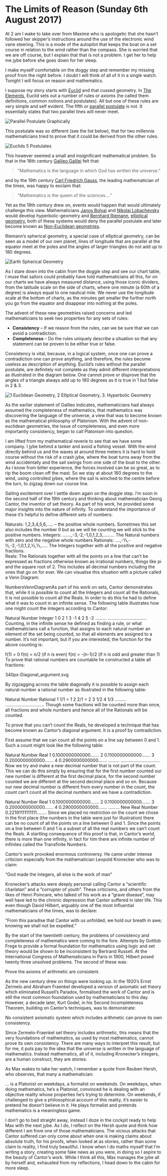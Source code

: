 
# The Limits of Reason (Sunday 6th August 2017) #

At 2 am I wake to take over from Maxime who is apologetic that she hasn’t followed her skipper’s instructions around the use of the electronic wind vane steering. This is a mode of the autopilot that keeps the boat on a set course in relation to the wind rather than the compass. She is worried that we are off course, but I explain that that is not a problem. I get her to help me jybe before she goes down for her sleep.

I make myself comfortable on the doggy step and remember my missing proof from the night before. I doubt I will think of all of it in a single watch. Tonight I will focus on reason and mathematics.

I suppose my story starts with [Euclid](https://en.wikipedia.org/wiki/Euclid) and that cussed geometry. In [The Elements](https://en.wikipedia.org/wiki/Euclid%27s_Elements), Euclid sets out a number of rules or axioms (he called them definitions, common notions and postulates). All but one of these rules are very simple and self evident. The fifth or [parallel postulate](https://en.wikipedia.org/wiki/Parallel_postulate) is not. It essentially states that two parallel lines will never meet.

![**Parallel Postulate Graphically**](../images/ParallelPostulateGraphically.png "Parallel Postulate Graphically") 

This postulate was so different (see the list below), that for two millennia mathematicians tried to prove that it could be derived from the other rules.

![**Euclids 5 Postulates**](../images/Euclids5Postulates.png "Euclids Parallel Postulates") 

This however seemed a small and insignificant mathematical problem. So that in the 16th century [Galileo Galilei](https://en.wikipedia.org/wiki/Galileo_Galilei) felt that:

> “Mathematics is the language in which God has written the universe.”

and by the 19th century [Carl Friedrich Gauss](https://en.wikipedia.org/wiki/Carl_Friedrich_Gauss), the leading mathematician of the times, was happy to exclaim that:

> “Mathematics is the queen of the sciences….”

Yet as the 19th century drew on, events would happen that would ultimately challenge this view. Mathematicians [Janos Bolyai](https://en.wikipedia.org/wiki/J%C3%A1nos_Bolyai) and [Nikolai Lobachevsky](https://en.wikipedia.org/wiki/Nikolai_Lobachevsky) would develop hyperbolic-geometry and [Bernhard Riemann](https://en.wikipedia.org/wiki/Bernhard_Riemann), [elliptical geometry](https://en.wikipedia.org/wiki/Elliptic_geometry), both of these systems would deny the parallel postulate and later become known as [Non-Euclidean geometries](https://en.wikipedia.org/wiki/Non-Euclidean_geometry).

Riemann’s spherical geometry, a special case of elliptical geometry, can be seen as a model of our own planet, lines of longitude that are parallel at the equator meet at the poles and the angles of larger triangles do not add up to 180 degrees.

![**Earth Spherical Geometry**](../images/EarthSphericalGeometry.png "Earth Spherical Geometry") 

As I stare down into the cabin from the doggie step and see our chart table, I muse that sailors could probably have told mathematicians all this, for on our charts we have always measured distance, using those iconic dividers, from the latitude scale on the side of charts, where one minute (a 60th of a degree) is always equal to one nautical mile. We never use the longitude scale at the bottom of charts, as the minutes get smaller the further north you go from the equator and disappear into nothing at the poles.

The advent of these new geometries raised concerns and led mathematicians to seek two properties for any sets of rules:

* **Consistency** – If we reason from the rules, can we be sure that we can avoid a contradiction.
* **Completeness** – Do the rules uniquely describe a situation so that any statement can be proven to be either true or false.

Consistency is vital, because, in a logical system, once one can prove a contradiction one can prove anything, and therefore, the rules become useless as description of anything. Euclid’s rules without the parallel postulate, are definitely not complete as they admit different interpretations as illustrated in the diagram below. One cannot prove or disprove that the angles of a triangle always add up to 180 degrees as it is true in 1 but false in 2 & 3.

![**1 Euclidean Geometry, 2 Elliptical Geometry, 3. Hyperbolic Geometry**](../images/ThreeGeometries.png "Three Geometries") 

As the earlier statement of Galileo indicates, mathematicians had always assumed the completeness of mathematics, that mathematics was discovering the language of the universe, a view that was to become known as the mathematical philosophy of Platonism. With the advent of non-euclidean geometries, the issue of completeness, and even more importantly consistency, began to call Platonism into question.

I am lifted from my mathematical reverie to see that we have some company. I jybe behind a tanker and avoid a fishing vessel. With the wind directly behind us and the waves at around three meters it is hard to hold course without the risk of a crash jybe, where the boat turns away from the wind accidentally and the sail swings from one side of the boat to the other. As I know from bitter experience, the forces involved can be so great, as to rip the boom clean off the mast. So we stay at about 160 degrees to the wind, using controlled jybes, where the sail is winched to the centre before the turn, to zigzag down our course line.  

Sailing excitement over I settle down again on the doggie step. I’m soon in the second half of the 19th century and thinking about mathematician Georg Cantor, the inventor of set theory. As part of his work, he provided some major insights into the nature of infinity. To understand the importance of these it’s helpful to define different sets of numbers:

Naturals: 1,2,3,4,5,6,….. – the positive whole numbers. Sometimes this set also includes the number 0 but as we will be counting we will stick to the positive numbers.
Integers:  …….,-3,-2,-1,0,1,2,3,……… The Natural numbers with zero and the negative whole numbers
Rationals: ….,-⅓,-½,-2,-1,0,1,2,½,⅓,….. The Integers together with all the positive and negative fractions.  
Reals: The Rationals together with all the points on a line that can’t be expressed as fractions otherwise known as irrational numbers, things like pi and the square root of 2. This includes all decimal numbers including the ones that go on for ever.
We can visualise this situation with a picture called a Venn Diagram:

NumbersVennDiagramAs part of his work on sets, Cantor demonstrates that, while it is possible to count all the Integers and count all the Rationals, it is not possible to count all the Reals. In order to do this he had to define what it was to count in an infinite sense. The following table illustrates how one might count the integers according to Cantor:

Natural Number  Integer
1   0
2   1
3   -1
4   2
5   -2
……… ………………………….
Counting, in the infinite sense he defined as finding a rule, or what mathematicians call a function, that assigns to each natural number an element of the set being counted, so that all elements are assigned to a number. It’s not important, but if you are interested, the function for the above counting is:

f(1) = 0
f(n) = n/2 (if n is even)
f(n) = -(n-1)/2 (if n is odd and greater than 1)
To prove that rational numbers are countable he constructed a table all fractions:

340px-Diagonal_argument.svg

By zigzagging across the table diagonally it is possible to assign each natural number a rational number as illustrated in the following table:

Natural Number  Rational
1   1/1 = 1
2   2/1 = 2
3   1/2
4   1/3
……… ………………………….
Though some fractions will be counted more than once, all fractions and whole numbers and hence all of the Rationals will be counted.

To prove that you can’t count the Reals, he developed a technique that has become known as Cantor’s diagonal argument. It is a proof by contradiction.

First assume that we can count all the points on a line say between 0 and 1. Such a count might look like the following table:

Natural Number  Real
1   0.1000000000000…….
2   0.1100000000000…….
3   0.2000000000000…….
4   0.2900000000000…….
……… ………………………….
Now we try and make a new decimal number that is not part of the count. This we can do this simply by ensuring that for the first number counted our new number is different at the first decimal place, for the second number counted we are different at the second decimal place and so on. Because our new decimal number is different from every number in the count, the count can’t count all the decimal numbers and we have a contradiction.

Natural Number  Real
1   0.1000000000000…….
2   0.1100000000000…….
3   0.2000000000000…….
4   0.2900000000000…….
……… 
New Real Number 0.22191111111111……..
Since we placed no restriction on the count we chose in the first place (the numbers in the table were just for illustration) there can be no count of all the points on a line between 0 and 1. Since the points on a line between 0 and 1 is a subset of all the real numbers we can’t count the Reals. A startling consequence of this proof is that, in Cantor’s world, there is more than one infinity, in fact for him there are infinite number of infinites called the Transfinite Numbers.

Cantor’s work provoked enormous controversy. He came under intense criticism especially from the mathematician Leopold Kronecker who was to claim:

“God made the integers, all else is the work of man”

Kronecker’s attacks were deeply personal calling Cantor a “scientific charlatan” and a “corrupter of youth”. These criticisms, and others from the likes of Henri Poincare, who talked of his work as a “grave disease”, may well have led to the chronic depression that Cantor suffered in later life. This even though David Hilbert, arguably one of the most influential mathematicians of the times, was to declare:

“From this paradise that Cantor with us unfolded, we hold our breath in awe; knowing we shall not be expelled.”

By the start of the twentieth century, the problems of consistency and completeness of mathematics were coming to the fore. Attempts by Gottlob Frege to provide a formal foundation for mathematics using logic and set theory would be shown to be inconsistent by Bertrand Russell. At the International Congress of Mathematicians in Paris in 1900, Hilbert posed twenty three unsolved problems. The second of these was:

Prove the axioms of arithmetic are consistent.

As the new century drew on things were looking up. In the 1920’s Ernst Zermelo and Abraham Fraenkel developed a version of axiomatic set theory which eliminated Russell’s Paradox, formalised the work of Cantor and is still the most common foundation used by mathematicians to this day. However, a decade later, Kurt Godel, in his Second Incompleteness Theorem, building on Cantor’s techniques, was to demonstrate:

No consistent axiomatic system which includes arithmetic can prove its own consistency.

Since Zermelo-Fraenkel set theory includes arithmetic, this means that the very foundations of mathematics, as used by most mathematics, cannot prove its own consistency. There are many ways to interpret this result, but for me, it puts pay to the idea that the universe is written in the language of mathematics. Instead mathematics, all of it, including Kronecker’s integers, are a human construct, they are stories.

As Max wakes to take her watch, I remember a quote from Reuben Hersh, who observes, that many a mathematician:

… is a Platonist on weekdays, a formalist on weekends. On weekdays, when doing mathematics, he’s a Platonist, convinced he is dealing with an objective reality whose properties he’s trying to determine. On weekends, if challenged to give a philosophical account of this reality, it’s easier to pretend he doesn’t believe in it. He plays formalist and pretends mathematics is a meaningless game.

I don’t go to bed straight away, instead I doze in the cockpit ready to help Max with the next jybe. As I do, I reflect on the Hersh quote and think how different I am from one of those mathematicians. The vicious attacks that Cantor suffered can only come about when one is making claims about absolute truth, for his proofs, when looked at as stories, rather than some claim to reality, I find truly beautiful. I know when I do maths myself that I’m writing a story, creating some fake news as you were, in doing so I aspire to the beauty of Cantor’s work. While I think all this, Max manages the jybe all by herself and, exhausted from my reflections, I head down to the cabin for more sleep.

